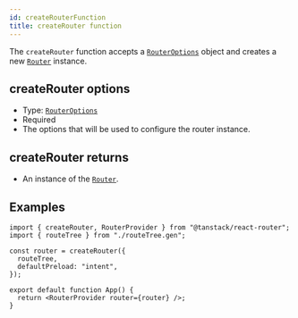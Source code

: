 ```yaml
---
id: createRouterFunction
title: createRouter function
---
```


The `createRouter` function accepts a [`RouterOptions`](../RouterOptionsType.md) object and creates a new [`Router`](../RouterClass.md) instance.

## createRouter options

- Type: [`RouterOptions`](../RouterOptionsType.md)
- Required
- The options that will be used to configure the router instance.

## createRouter returns

- An instance of the [`Router`](../RouterType.md).

## Examples

```tsx
import { createRouter, RouterProvider } from "@tanstack/react-router";
import { routeTree } from "./routeTree.gen";

const router = createRouter({
  routeTree,
  defaultPreload: "intent",
});

export default function App() {
  return <RouterProvider router={router} />;
}
```
